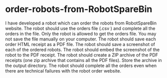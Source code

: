# order-robots-from-RobotSpareBin
I have developed a robot which can order the robots from RobotSpareBin website.
The robot should use the orders file (.csv ) and complete all the orders in the file.
Only the robot is allowed to get the orders file. You may not save the file manually on your computer.
The robot should save each order HTML receipt as a PDF file.
The robot should save a screenshot of each of the ordered robots.
The robot should embed the screenshot of the robot to the PDF receipt.
The robot should create a ZIP archive of the PDF receipts (one zip archive that contains all the PDF files). Store the archive in the output directory.
The robot should complete all the orders even when there are technical failures with the robot order website.
